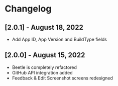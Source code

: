# Changelog

## [2.0.1] - August 18, 2022

- Add App ID, App Version and BuildType fields

## [2.0.0] - August 15, 2022

- Beetle is completely refactored
- GitHub API integration added
- Feedback & Edit Screenshot screens redesigned
